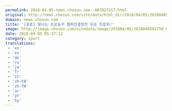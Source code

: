 ```yaml
---
permalink: 2018-04-05-news.chosun.com--807827217.html
original: http://news.chosun.com/site/data/html_dir/2018/04/05/2018040501824.html
domain: news.chosun.com
title: '[포토] 빛나는 프로농구 챔피언결정전 우승 트로피!'
image: http://image.chosun.com/sitedata/image/201804/05/2018040501758_0.jpg
date: 2018-04-05 05:37:12
category: sport
translations: 
 - 'en'
 - 'es'
 - 'de'
 - 'ru'
 - 'ja'
 - 'fr'
 - 'it'
 - 'zh-CN'
 - 'zh-TW'
 - 'ar'
 - 'pt'
 - 'hy'
---
```


